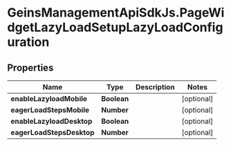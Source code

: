 # GeinsManagementApiSdkJs.PageWidgetLazyLoadSetupLazyLoadConfiguration

## Properties

Name | Type | Description | Notes
------------ | ------------- | ------------- | -------------
**enableLazyloadMobile** | **Boolean** |  | [optional] 
**eagerLoadStepsMobile** | **Number** |  | [optional] 
**enableLazyloadDesktop** | **Boolean** |  | [optional] 
**eagerLoadStepsDesktop** | **Number** |  | [optional] 


